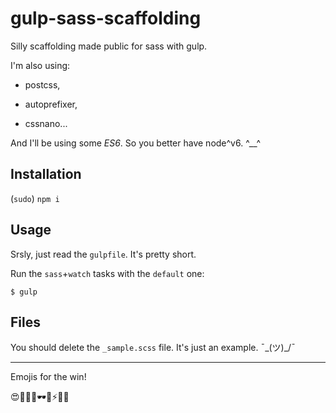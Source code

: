 # gulp-sass-scaffolding

Silly scaffolding made public for sass with gulp.

I'm also using:

* postcss,

* autoprefixer,

* cssnano...

And I'll be using some *ES6*. So you better have node^v6. ^__^


## Installation

(`sudo`) `npm i`

## Usage

Srsly, just read the `gulpfile`. It's pretty short.

Run the `sass`+`watch` tasks with the `default` one:

```
$ gulp
```

## Files

You should delete the `_sample.scss` file. It's just an example. ¯\_(ツ)_/¯

- - -

Emojis for the win!

😍👀🙋👟🕶🐳⚡💥🍕

